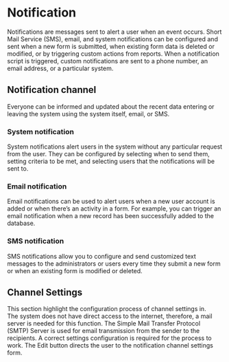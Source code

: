 # Notification
Notifications are messages sent to alert a user when an event occurs.
Short Mail Service (SMS), email, and system notifications can be configured and sent when a new form is submitted, when existing form data is deleted or modified, or by triggering custom actions from reports. When a notification script is triggered, custom notifications are sent to a phone number, an email address, or a particular system. 

## Notification channel
Everyone can be informed and updated about the recent data entering or leaving the system using the system itself, email, or SMS.

### System notification
System notifications alert users in the system without any particular request from the user. They can be configured by selecting when to send them, setting criteria to be met, and selecting users that the notifications will be sent to. 
### Email notification
Email notifications can be used to alert users when a new user account is added or when there’s an activity in a form. For example, you can trigger an email notification when a new record has been successfully added to the database.
### SMS notification
SMS notifications allow you to configure and send customized text messages to the administrators or users every time they submit a new form or when an existing form is modified or deleted.
## Channel Settings
This section highlight the configuration process of channel settings in.<br>
The system does not have direct access to the internet, therefore, a mail server is needed for this function. The Simple Mail Transfer Protocol (SMTP) Server is used for email transmission from the sender to the recipients. A correct settings configuration is required for the process to work. The Edit button directs the user to the notification channel settings form.
